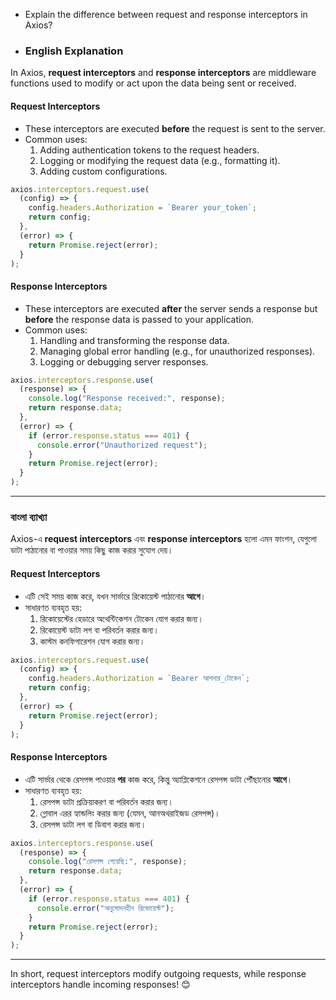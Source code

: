 - Explain the difference between request and response interceptors in Axios?

- ### **English Explanation**  
In Axios, **request interceptors** and **response interceptors** are middleware functions used to modify or act upon the data being sent or received.

#### **Request Interceptors**  
- These interceptors are executed **before** the request is sent to the server.
- Common uses:  
  1. Adding authentication tokens to the request headers.  
  2. Logging or modifying the request data (e.g., formatting it).  
  3. Adding custom configurations.

```javascript
axios.interceptors.request.use(
  (config) => {
    config.headers.Authorization = `Bearer your_token`;
    return config;
  },
  (error) => {
    return Promise.reject(error);
  }
);
```

#### **Response Interceptors**  
- These interceptors are executed **after** the server sends a response but **before** the response data is passed to your application.
- Common uses:  
  1. Handling and transforming the response data.  
  2. Managing global error handling (e.g., for unauthorized responses).  
  3. Logging or debugging server responses.

```javascript
axios.interceptors.response.use(
  (response) => {
    console.log("Response received:", response);
    return response.data;
  },
  (error) => {
    if (error.response.status === 401) {
      console.error("Unauthorized request");
    }
    return Promise.reject(error);
  }
);
```

---

### **বাংলা ব্যাখ্যা**  
Axios-এ **request interceptors** এবং **response interceptors** হলো এমন ফাংশন, যেগুলো ডাটা পাঠানোর বা পাওয়ার সময় কিছু কাজ করার সুযোগ দেয়।

#### **Request Interceptors**  
- এটি সেই সময় কাজ করে, যখন সার্ভারে রিকোয়েস্ট পাঠানোর **আগে**।
- সাধারণত ব্যবহৃত হয়:  
  1. রিকোয়েস্টের হেডারে অথেন্টিকেশন টোকেন যোগ করার জন্য।  
  2. রিকোয়েস্ট ডাটা লগ বা পরিবর্তন করার জন্য।  
  3. কাস্টম কনফিগারেশন যোগ করার জন্য।

```javascript
axios.interceptors.request.use(
  (config) => {
    config.headers.Authorization = `Bearer আপনার_টোকেন`;
    return config;
  },
  (error) => {
    return Promise.reject(error);
  }
);
```

#### **Response Interceptors**  
- এটি সার্ভার থেকে রেসপন্স পাওয়ার **পর** কাজ করে, কিন্তু অ্যাপ্লিকেশনে রেসপন্স ডাটা পৌঁছানোর **আগে**।
- সাধারণত ব্যবহৃত হয়:  
  1. রেসপন্স ডাটা প্রক্রিয়াকরণ বা পরিবর্তন করার জন্য।  
  2. গ্লোবাল এরর হ্যান্ডলিং করার জন্য (যেমন, আনঅথরাইজড রেসপন্স)।  
  3. রেসপন্স ডাটা লগ বা ডিবাগ করার জন্য।

```javascript
axios.interceptors.response.use(
  (response) => {
    console.log("রেসপন্স পেয়েছি:", response);
    return response.data;
  },
  (error) => {
    if (error.response.status === 401) {
      console.error("অনুমোদনহীন রিকোয়েস্ট");
    }
    return Promise.reject(error);
  }
);
```

---

In short, request interceptors modify outgoing requests, while response interceptors handle incoming responses! 😊
